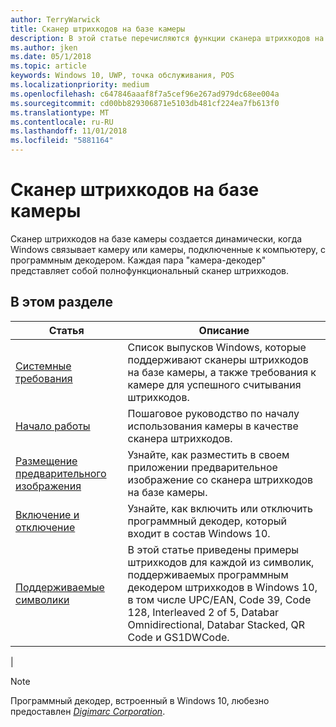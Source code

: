 ```yaml
---
author: TerryWarwick
title: Сканер штрихкодов на базе камеры
description: В этой статье перечисляются функции сканера штрихкодов на базе камеры, доступные для приложений UWP, и приводятся ссылки на статьи с инструкциями по их использованию.
ms.author: jken
ms.date: 05/1/2018
ms.topic: article
keywords: Windows 10, UWP, точка обслуживания, POS
ms.localizationpriority: medium
ms.openlocfilehash: c647846aaaf8f7a5cef96e267ad979dc68ee004a
ms.sourcegitcommit: cd00bb829306871e5103db481cf224ea7fb613f0
ms.translationtype: MT
ms.contentlocale: ru-RU
ms.lasthandoff: 11/01/2018
ms.locfileid: "5881164"
---
```

# <a name="camera-barcode-scanner"></a>Сканер штрихкодов на базе камеры
Сканер штрихкодов на базе камеры создается динамически, когда Windows связывает камеру или камеры, подключенные к компьютеру, с программным декодером.  Каждая пара "камера-декодер" представляет собой полнофункциональный сканер штрихкодов.   

## <a name="in-this-section"></a>В этом разделе
|Статья |Описание |
|------|------------|
| [Системные требования](pos-camerabarcode-system-requirements.md)  | Список выпусков Windows, которые поддерживают сканеры штрихкодов на базе камеры, а также требования к камере для успешного считывания штрихкодов. |
| [Начало работы](pos-camerabarcode-get-started.md)              | Пошаговое руководство по началу использования камеры в качестве сканера штрихкодов. |
| [Размещение предварительного изображения](pos-camerabarcode-hosting-preview.md)          | Узнайте, как разместить в своем приложении предварительное изображение со сканера штрихкодов на базе камеры. |
| [Включение и отключение](pos-camerabarcode-enable-disable.md)         | Узнайте, как включить или отключить программный декодер, который входит в состав Windows 10. |
| [Поддерживаемые символики](pos-camerabarcode-symbologies.md) | В этой статье приведены примеры штрихкодов для каждой из символик, поддерживаемых программным декодером штрихкодов в Windows 10, в том числе UPC/EAN, Code 39, Code 128, Interleaved 2 of 5, Databar Omnidirectional, Databar Stacked, QR Code и GS1DWCode. |
| 

> [!NOTE]
> Программный декодер, встроенный в Windows 10, любезно предоставлен [*Digimarc Corporation*](https://www.digimarc.com/).
